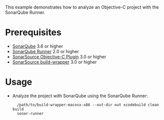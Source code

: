 This example demonstrates how to analyze an Objective-C project with the SonarQube Runner.

Prerequisites
=============
* [SonarQube](http://www.sonarsource.org/downloads/) 3.6 or higher
* [SonarQube Runner](http://docs.codehaus.org/x/N4KxDQ) 2.0 or higher
* [SonarSource Objective-C Plugin](http://www.sonarsource.com/products/plugins/languages/objective-c/) 3.0 or higher
* [SonarSource build-wrapper](http://www.sonarsource.com/products/plugins/languages/c-cpp-objectivec/downloads/) 3.0 or higher

Usage
=====
* Analyze the project with SonarQube using the SonarQube Runner:

        /path/to/build-wrapper-macosx-x86 --out-dir out xcodebuild clean build
        sonar-runner

